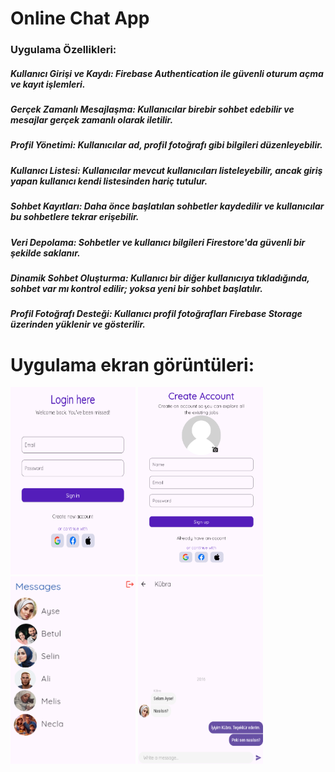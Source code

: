 # Online Chat App

### Uygulama Özellikleri: 
##### Kullanıcı Girişi ve Kaydı: Firebase Authentication ile güvenli oturum açma ve kayıt işlemleri.  
##### Gerçek Zamanlı Mesajlaşma: Kullanıcılar birebir sohbet edebilir ve mesajlar gerçek zamanlı olarak iletilir.  
##### Profil Yönetimi: Kullanıcılar ad, profil fotoğrafı gibi bilgileri düzenleyebilir.  
##### Kullanıcı Listesi: Kullanıcılar mevcut kullanıcıları listeleyebilir, ancak giriş yapan kullanıcı kendi listesinden hariç tutulur.  
##### Sohbet Kayıtları: Daha önce başlatılan sohbetler kaydedilir ve kullanıcılar bu sohbetlere tekrar erişebilir.  
##### Veri Depolama: Sohbetler ve kullanıcı bilgileri Firestore'da güvenli bir şekilde saklanır.  
##### Dinamik Sohbet Oluşturma: Kullanıcı bir diğer kullanıcıya tıkladığında, sohbet var mı kontrol edilir; yoksa yeni bir sohbet başlatılır.  
##### Profil Fotoğrafı Desteği: Kullanıcı profil fotoğrafları Firebase Storage üzerinden yüklenir ve gösterilir.  

# Uygulama ekran görüntüleri: </br>
<img src="https://github.com/kubranurdogann/online_chat_app/blob/main/chat-app-screenshots-1.png" alt="banner" width="200" height="300" />
<img src="https://github.com/kubranurdogann/online_chat_app/blob/main/chat-app-screenshots-2.png" alt="banner" width="200" height="300" />
<img src="https://github.com/kubranurdogann/online_chat_app/blob/main/chat-app-screenshots-3.png" alt="banner" width="200" height="300" />
<img src="https://github.com/kubranurdogann/online_chat_app/blob/main/chat-app-screenshots-4.png" alt="banner" width="200" height="300" />
